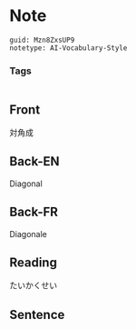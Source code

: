 # Note
```
guid: Mzn8ZxsUP9
notetype: AI-Vocabulary-Style
```

### Tags
```
```

## Front
対角成

## Back-EN
Diagonal

## Back-FR
Diagonale

## Reading
たいかくせい

## Sentence

